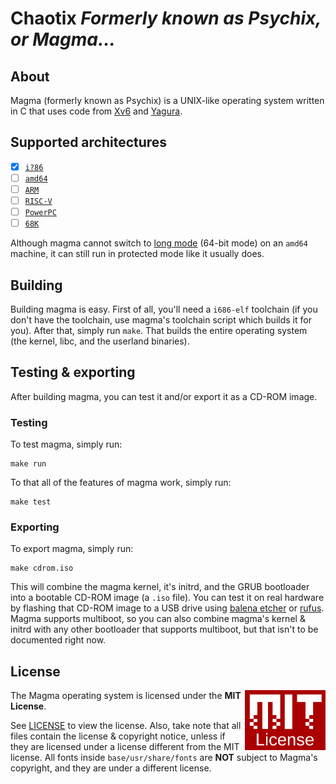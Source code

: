 # Chaotix _Formerly known as Psychix, or Magma..._
## About
Magma (formerly known as Psychix) is a UNIX-like operating system written in C that uses code from [Xv6](https://github.com/mit-pdos/xv6-public) and [Yagura](https://github.com/mosmeh/yagura).
## Supported architectures
- [X] [`i?86`](https://en.wikipedia.org/wiki/X86)
- [ ] [`amd64`](https://en.wikipedia.org/wiki/X86-64)
- [ ] [`ARM`](https://en.wikipedia.org/wiki/ARM_architecture_family)
- [ ] [`RISC-V`](https://riscv.org/)
- [ ] [`PowerPC`](https://en.wikipedia.org/wiki/PowerPC)
- [ ] [`68K`](https://en.wikipedia.org/wiki/Motorola_68000_series)

Although magma cannot switch to [long mode](https://wiki.osdev.org/Setting_Up_Long_Mode) (64-bit mode) on an `amd64` machine, it can still run in protected mode like it usually does.
## Building
Building magma is easy. First of all, you'll need a `i686-elf` toolchain (if you don't have the toolchain, use magma's toolchain script which builds it for you). After that, simply run `make`. That builds the entire operating system (the kernel, libc, and the userland binaries).
## Testing & exporting
After building magma, you can test it and/or export it as a CD-ROM image.
### Testing
To test magma, simply run:
```
make run
```
To that all of the features of magma work, simply run:
```
make test
```
### Exporting
To export magma, simply run:
```
make cdrom.iso
```
This will combine the magma kernel, it's initrd, and the GRUB bootloader into a bootable CD-ROM image (a `.iso` file). You can test it on real hardware by flashing that CD-ROM image to a USB drive using [balena etcher](https://www.balena.io/etcher) or [rufus](https://rufus.ie/en/).
Magma supports multiboot, so you can also combine magma's kernel & initrd with any other bootloader that supports multiboot, but that isn't to be documented right now.
## License

<a href="https://opensource.org/licenses/MIT"><img align="right" height="96" alt="MIT License" src=".assets/mit-license.png" /></a>

The Magma operating system is licensed under the **MIT License**.

See [LICENSE](LICENSE) to view the license. Also, take note that all files contain the license & copyright notice, unless if they are licensed under a license different from the MIT license. All fonts inside `base/usr/share/fonts` are **NOT** subject to Magma's copyright, and they are under a different license.